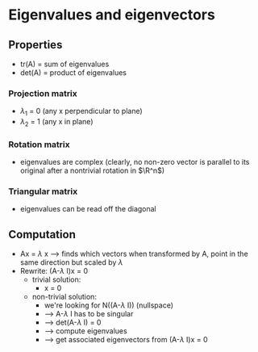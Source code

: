 # Eigenvalues and eigenvectors

## Properties

- tr(A) = sum of eigenvalues
- det(A) = product of eigenvalues

### Projection matrix

- $\lambda_1$ = 0 (any x perpendicular to plane)
- $\lambda_2$ = 1 (any x in plane)

### Rotation matrix

- eigenvalues are complex (clearly, no non-zero vector is parallel to its original after a nontrivial rotation in $\R^n$)

### Triangular matrix

- eigenvalues can be read off the diagonal

## Computation
- Ax = $\lambda$ x --> finds which vectors when transformed by A, point in the same direction but scaled by $\lambda$
- Rewrite: (A-$\lambda$ I)x = 0
  - trivial solution: 
    - x = 0
  - non-trivial solution: 
    - we're looking for N((A-$\lambda$ I)) (nullspace)
    - --> A-$\lambda$ I has to be singular
    - --> det(A-$\lambda$ I) = 0
    - --> compute eigenvalues
    - --> get associated eigenvectors from (A-$\lambda$ I)x = 0